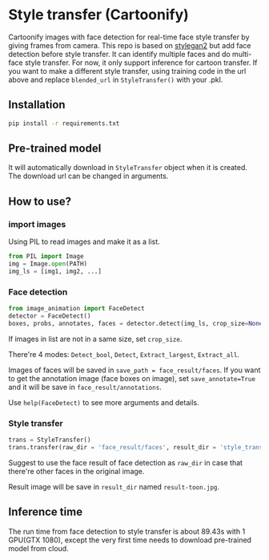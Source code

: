 # Style transfer (Cartoonify)
Cartoonify images with face detection for real-time face style transfer by giving frames from camera.
This repo is based on [stylegan2](https://github.com/justinpinkney/stylegan2) but add face detection before style transfer.
It can identify multiple faces and do multi-face style transfer.
For now, it only support inference for cartoon transfer. If you want to make a different style transfer, using training code in the url above and replace `blended_url` in `StyleTransfer()` with your .pkl.

## Installation

```bash
pip install -r requirements.txt
```


## Pre-trained model

It will automatically download in `StyleTransfer` object when it is created.
The download url can be changed in arguments.


## How to use?

### import images
Using PIL to read images and make it as a list.
```python
from PIL import Image
img = Image.open(PATH)
img_ls = [img1, img2, ...]
```

### Face detection

```python
from image_animation import FaceDetect
detector = FaceDetect()
boxes, probs, annotates, faces = detector.detect(img_ls, crop_size=None, mode = 'Extract_largest', save_faces = True, save_path = 'face_result')
```
If images in list are not in a same size, set `crop_size`.

There're 4 modes: `Detect_bool`, `Detect`, `Extract_largest`, `Extract_all`.

Images of faces will be saved in `save_path = face_result/faces`.
If you want to get the annotation image (face boxes on image), set `save_annotate=True` and it will be save in `face_result/annotations`.

Use `help(FaceDetect)` to see more arguments and details.


### Style transfer
```python
trans = StyleTransfer()
trans.transfer(raw_dir = 'face_result/faces', result_dir = 'style_transfer/results')
```
Suggest to use the face result of face detection as `raw_dir` in case that there're other faces in the original image.

Result image will be save in `result_dir` named `result-toon.jpg`.

## Inference time
The run time from face detection to style transfer is about 89.43s with 1 GPU(GTX 1080), except the very first time needs to download pre-trained model from cloud.

